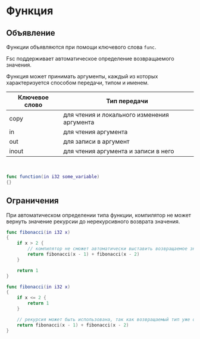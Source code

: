 # Функция

## Объявление

Функции объявляются при помощи ключевого слова <code class="language-Swift">func</code>.

Fsc поддерживает автоматическое определение возвращаемого значения. <br />

Функция может принимать аргументы, каждый из которых характеризуется способом передачи, типом и именем.

| Ключевое слово | Тип передачи                                |
|----------------|---------------------------------------------|
| copy           | для чтения и локального изменения аргумента |
| in             | для чтения аргумента                        |
| out            | для записи в аргумент                       |
| inout          | для чтения аргумента и записи в него        |

<br />

```Swift
func function(in i32 some_variable)
{}
```

## Ограничения

При автоматическом определении типа функции, компилятор не может вернуть значение рекурсии до нерекурсивного возврата значения.

```Swift
func fibonacci(in i32 x)
{
    if x > 2 {
        // компилятор не сможет автоматически выставить возвращаемое значение
        return fibonacci(x - 1) + fibonacci(x - 2)
    }

    return 1
}
```

```Swift
func fibonacci(in i32 x)
{
    if x <= 2 {
        return 1
    }

    // рекурсия может быть использована, так как возвращаемый тип уже определен
    return fibonacci(x - 1) + fibonacci(x - 2)
}

```



